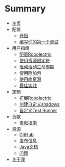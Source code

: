 # Summary

* [主页](HOME.md)
* 配置
    * [开始](setup/gettingstarted.md)
    * [编写你的第一个测试](setup/firsttest.md)
* 用户指南
    * [配置Robolectric](userguide/config.md)
    * [使用资源限定符](userguide/qr.md)
    * [驱动活动生命周期](userguide/lifecycle.md)
    * [使用附加包](userguide/addon.md)
    * [使用库资源](userguide/lib.md)
    * [最佳实践](userguide/bestpractice.md)
* 定制
    * [扩展Robolectric](customize/extend.md)
    * [创建自定义shadows](customize/shadows.md)
    * [自定义Test Runner](customize/testrunner.md)
* 贡献
    * [贡献指南](contribute/guide.md)
* 资源
    * [GitHub](https://github.com/robolectric/robolectric/)
    * [发布信息](https://github.com/robolectric/robolectric/releases/)
    * [Java文档](http://robolectric.org/javadoc/latest/)
    * [问题](https://github.com/robolectric/robolectric/issues/)
* [关于我](README.md)
